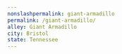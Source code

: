 ```yaml
---
﻿nonslashpermalink: giant-armadillo
permalink: /giant-armadillo/
alley: Giant Armadillo
city: Bristol
state: Tennessee
---
```

